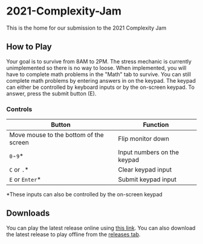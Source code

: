 # 2021-Complexity-Jam
This is the home for our submission to the 2021 Complexity Jam

## How to Play
Your goal is to survive from 8AM to 2PM. The stress mechanic is currently unimplemented so there is no way to loose. When implemented, you will have to complete math problems in the "Math" tab to survive. You can still complete math problems by entering answers in on the keypad. The keypad can either be controlled by keyboard inputs or by the on-screen keypad. To answer, press the submit button (E).
### Controls
Button | Function
--- | --- 
Move mouse to the bottom of the screen | Flip monitor down
`0`-`9`* | Input numbers on the keypad
`C` or `.`* | Clear keypad input
`E` or `Enter`*| Submit keypad input

*These inputs can also be controlled by the on-screen keypad

## Downloads
You can play the latest release online using [this link](https://calebri.github.io/2021-Complexity-Jam/). You can also download the latest release to play offline from the [releases tab](https://github.com/Calebri/2021-Complexity-Jam/releases).
